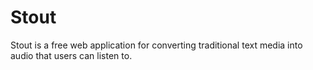 # Stout #

Stout is a free web application for converting traditional text media into audio that users can listen to.
